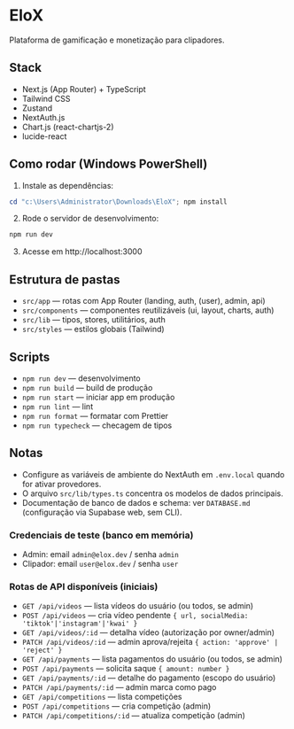 # EloX

Plataforma de gamificação e monetização para clipadores.

## Stack
- Next.js (App Router) + TypeScript
- Tailwind CSS
- Zustand
- NextAuth.js
- Chart.js (react-chartjs-2)
- lucide-react

## Como rodar (Windows PowerShell)

1. Instale as dependências:

```powershell
cd "c:\Users\Administrator\Downloads\EloX"; npm install
```

2. Rode o servidor de desenvolvimento:

```powershell
npm run dev
```

3. Acesse em http://localhost:3000

## Estrutura de pastas

- `src/app` — rotas com App Router (landing, auth, (user), admin, api)
- `src/components` — componentes reutilizáveis (ui, layout, charts, auth)
- `src/lib` — tipos, stores, utilitários, auth
- `src/styles` — estilos globais (Tailwind)

## Scripts
- `npm run dev` — desenvolvimento
- `npm run build` — build de produção
- `npm run start` — iniciar app em produção
- `npm run lint` — lint
- `npm run format` — formatar com Prettier
- `npm run typecheck` — checagem de tipos

## Notas
- Configure as variáveis de ambiente do NextAuth em `.env.local` quando for ativar provedores.
- O arquivo `src/lib/types.ts` concentra os modelos de dados principais.
- Documentação de banco de dados e schema: ver `DATABASE.md` (configuração via Supabase web, sem CLI).

### Credenciais de teste (banco em memória)

- Admin: email `admin@elox.dev` / senha `admin`
- Clipador: email `user@elox.dev` / senha `user`

### Rotas de API disponíveis (iniciais)

- `GET /api/videos` — lista vídeos do usuário (ou todos, se admin)
- `POST /api/videos` — cria vídeo pendente `{ url, socialMedia: 'tiktok'|'instagram'|'kwai' }`
- `GET /api/videos/:id` — detalha vídeo (autorização por owner/admin)
- `PATCH /api/videos/:id` — admin aprova/rejeita `{ action: 'approve' | 'reject' }`
- `GET /api/payments` — lista pagamentos do usuário (ou todos, se admin)
- `POST /api/payments` — solicita saque `{ amount: number }`
- `GET /api/payments/:id` — detalhe do pagamento (escopo do usuário)
- `PATCH /api/payments/:id` — admin marca como pago
- `GET /api/competitions` — lista competições
- `POST /api/competitions` — cria competição (admin)
- `PATCH /api/competitions/:id` — atualiza competição (admin)
